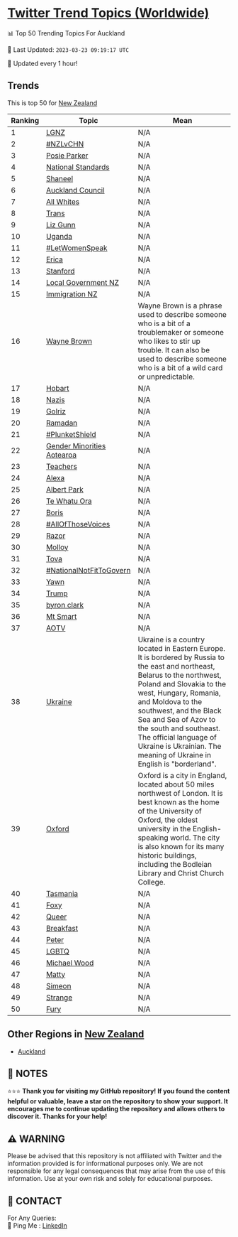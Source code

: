 [Twitter Trend Topics (Worldwide)](https://github.com/ErcinDedeoglu/Twitter-Trend-Topics)
==========


📊 Top 50 Trending Topics For Auckland

📆 Last Updated: `2023-03-23 09:19:17 UTC`

🔧 Updated every 1 hour!


## Trends

This is top 50 for [New Zealand](</New Zealand>)

| Ranking | Topic | Mean |
| ------- | ------------ | ------------ |
| 1 | [LGNZ](http://twitter.com/search?q=LGNZ) | N/A |
| 2 | [#NZLvCHN](http://twitter.com/search?q=%23NZLvCHN) | N/A |
| 3 | [Posie Parker](http://twitter.com/search?q=Posie+Parker) | N/A |
| 4 | [National Standards](http://twitter.com/search?q=National+Standards) | N/A |
| 5 | [Shaneel](http://twitter.com/search?q=Shaneel) | N/A |
| 6 | [Auckland Council](http://twitter.com/search?q=Auckland+Council) | N/A |
| 7 | [All Whites](http://twitter.com/search?q=All+Whites) | N/A |
| 8 | [Trans](http://twitter.com/search?q=Trans) | N/A |
| 9 | [Liz Gunn](http://twitter.com/search?q=Liz+Gunn) | N/A |
| 10 | [Uganda](http://twitter.com/search?q=Uganda) | N/A |
| 11 | [#LetWomenSpeak](http://twitter.com/search?q=%23LetWomenSpeak) | N/A |
| 12 | [Erica](http://twitter.com/search?q=Erica) | N/A |
| 13 | [Stanford](http://twitter.com/search?q=Stanford) | N/A |
| 14 | [Local Government NZ](http://twitter.com/search?q=Local+Government+NZ) | N/A |
| 15 | [Immigration NZ](http://twitter.com/search?q=Immigration+NZ) | N/A |
| 16 | [Wayne Brown](http://twitter.com/search?q=Wayne+Brown) | Wayne Brown is a phrase used to describe someone who is a bit of a troublemaker or someone who likes to stir up trouble. It can also be used to describe someone who is a bit of a wild card or unpredictable. |
| 17 | [Hobart](http://twitter.com/search?q=Hobart) | N/A |
| 18 | [Nazis](http://twitter.com/search?q=Nazis) | N/A |
| 19 | [Golriz](http://twitter.com/search?q=Golriz) | N/A |
| 20 | [Ramadan](http://twitter.com/search?q=Ramadan) | N/A |
| 21 | [#PlunketShield](http://twitter.com/search?q=%23PlunketShield) | N/A |
| 22 | [Gender Minorities Aotearoa](http://twitter.com/search?q=Gender+Minorities+Aotearoa) | N/A |
| 23 | [Teachers](http://twitter.com/search?q=Teachers) | N/A |
| 24 | [Alexa](http://twitter.com/search?q=Alexa) | N/A |
| 25 | [Albert Park](http://twitter.com/search?q=Albert+Park) | N/A |
| 26 | [Te Whatu Ora](http://twitter.com/search?q=Te+Whatu+Ora) | N/A |
| 27 | [Boris](http://twitter.com/search?q=Boris) | N/A |
| 28 | [#AllOfThoseVoices](http://twitter.com/search?q=%23AllOfThoseVoices) | N/A |
| 29 | [Razor](http://twitter.com/search?q=Razor) | N/A |
| 30 | [Molloy](http://twitter.com/search?q=Molloy) | N/A |
| 31 | [Tova](http://twitter.com/search?q=Tova) | N/A |
| 32 | [#NationalNotFitToGovern](http://twitter.com/search?q=%23NationalNotFitToGovern) | N/A |
| 33 | [Yawn](http://twitter.com/search?q=Yawn) | N/A |
| 34 | [Trump](http://twitter.com/search?q=Trump) | N/A |
| 35 | [byron clark](http://twitter.com/search?q=byron+clark) | N/A |
| 36 | [Mt Smart](http://twitter.com/search?q=Mt+Smart) | N/A |
| 37 | [AOTV](http://twitter.com/search?q=AOTV) | N/A |
| 38 | [Ukraine](http://twitter.com/search?q=Ukraine) | Ukraine is a country located in Eastern Europe. It is bordered by Russia to the east and northeast, Belarus to the northwest, Poland and Slovakia to the west, Hungary, Romania, and Moldova to the southwest, and the Black Sea and Sea of Azov to the south and southeast. The official language of Ukraine is Ukrainian. The meaning of Ukraine in English is "borderland". |
| 39 | [Oxford](http://twitter.com/search?q=Oxford) | Oxford is a city in England, located about 50 miles northwest of London. It is best known as the home of the University of Oxford, the oldest university in the English-speaking world. The city is also known for its many historic buildings, including the Bodleian Library and Christ Church College. |
| 40 | [Tasmania](http://twitter.com/search?q=Tasmania) | N/A |
| 41 | [Foxy](http://twitter.com/search?q=Foxy) | N/A |
| 42 | [Queer](http://twitter.com/search?q=Queer) | N/A |
| 43 | [Breakfast](http://twitter.com/search?q=Breakfast) | N/A |
| 44 | [Peter](http://twitter.com/search?q=Peter) | N/A |
| 45 | [LGBTQ](http://twitter.com/search?q=LGBTQ) | N/A |
| 46 | [Michael Wood](http://twitter.com/search?q=Michael+Wood) | N/A |
| 47 | [Matty](http://twitter.com/search?q=Matty) | N/A |
| 48 | [Simeon](http://twitter.com/search?q=Simeon) | N/A |
| 49 | [Strange](http://twitter.com/search?q=Strange) | N/A |
| 50 | [Fury](http://twitter.com/search?q=Fury) | N/A |



## Other Regions in [New Zealand](</New Zealand>)

* [Auckland](</New Zealand/Auckland.md>)



## 📝 NOTES

⭐⭐⭐ **Thank you for visiting my GitHub repository! If you found the content helpful or valuable, leave a star on the repository to show your support. It encourages me to continue updating the repository and allows others to discover it. Thanks for your help!**


## ⚠️ WARNING

Please be advised that this repository is not affiliated with Twitter and the information provided is for informational purposes only. We are not responsible for any legal consequences that may arise from the use of this information. Use at your own risk and solely for educational purposes.


## 📨 CONTACT

 For Any Queries:  
            🏓 Ping Me : [LinkedIn](https://www.linkedin.com/in/ercindedeoglu/)
